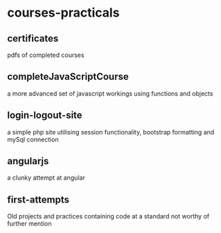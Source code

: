 # courses-practicals

## certificates
pdfs of completed courses

## completeJavaScriptCourse
a more advanced set of javascript workings using functions and objects

## login-logout-site
a simple php site utilising session functionality, bootstrap formatting and mySql connection

## angularjs
a clunky attempt at angular

## first-attempts
Old projects and practices containing code at a standard not worthy of further mention
